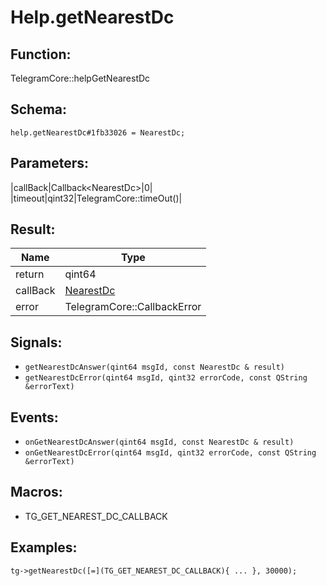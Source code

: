 # Help.getNearestDc

## Function:

TelegramCore::helpGetNearestDc

## Schema:

`help.getNearestDc#1fb33026 = NearestDc;`
## Parameters:

|callBack|Callback<NearestDc\>|0|
|timeout|qint32|TelegramCore::timeOut()|

## Result:

|Name|Type|
|----|----|
|return|qint64|
|callBack|[NearestDc](../../types/nearestdc.md)|
|error|TelegramCore::CallbackError|

## Signals:

* `getNearestDcAnswer(qint64 msgId, const NearestDc & result)`
* `getNearestDcError(qint64 msgId, qint32 errorCode, const QString &errorText)`

## Events:

* `onGetNearestDcAnswer(qint64 msgId, const NearestDc & result)`
* `onGetNearestDcError(qint64 msgId, qint32 errorCode, const QString &errorText)`

## Macros:

* TG_GET_NEAREST_DC_CALLBACK

## Examples:

`tg->getNearestDc([=](TG_GET_NEAREST_DC_CALLBACK){
    ...
}, 30000);`
